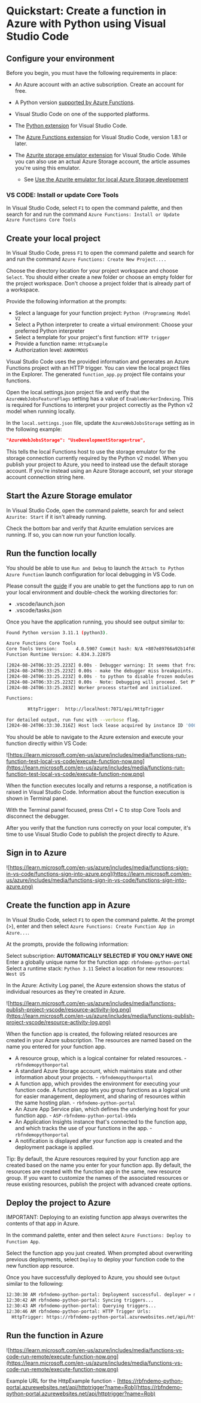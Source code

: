 # Quickstart: Create a function in Azure with Python using Visual Studio Code

## Configure your environment

Before you begin, you must have the following requirements in place:

- An Azure account with an active subscription. Create an account for free.

- A Python version [supported by Azure Functions](https://learn.microsoft.com/en-us/azure/azure-functions/supported-languages#languages-by-runtime-version).

- Visual Studio Code on one of the supported platforms.

- The [Python extension](https://marketplace.visualstudio.com/items?itemName=ms-python.python) for Visual Studio Code.

- The [Azure Functions extension](https://marketplace.visualstudio.com/items?itemName=ms-azuretools.vscode-azurefunctions) for Visual Studio Code, version 1.8.1 or later.

- The [Azurite storage emulator extension](https://marketplace.visualstudio.com/items?itemName=Azurite.azurite) for Visual Studio Code. While you can also use an actual Azure Storage account, the article assumes you're using this emulator.
  - See [Use the Azurite emulator for local Azure Storage development](https://learn.microsoft.com/en-us/azure/storage/common/storage-use-azurite?tabs=visual-studio-code%2Cblob-storage#install-azurite)

### VS CODE: Install or update Core Tools

In Visual Studio Code, select `F1` to open the command palette, and then search for and run the command `Azure Functions: Install or Update Azure Functions Core Tools`

## Create your local project

In Visual Studio Code, press `F1` to open the command palette and search for and run the command `Azure Functions: Create New Project....`

Choose the directory location for your project workspace and choose `Select`. You should either create a new folder or choose an empty folder for the project workspace. Don't choose a project folder that is already part of a workspace.

Provide the following information at the prompts:

- Select a language for your function project: `Python (Programming Model V2`
- Select a Python interpreter to create a virtual environment: Choose your preferred Python interpreter
- Select a template for your project's first function: `HTTP trigger`
- Provide a function name: `HttpExample`
- Authorization level: `ANONYMOUS`

Visual Studio Code uses the provided information and generates an Azure Functions project with an HTTP trigger. You can view the local project files in the Explorer. The generated `function_app.py` project file contains your functions.

Open the local.settings.json project file and verify that the `AzureWebJobsFeatureFlags` setting has a value of `EnableWorkerIndexing`. This is required for Functions to interpret your project correctly as the Python v2 model when running locally.

In the `local.settings.json` file, update the `AzureWebJobsStorage` setting as in the following example:

```json
"AzureWebJobsStorage": "UseDevelopmentStorage=true",
```

This tells the local Functions host to use the storage emulator for the storage connection currently required by the Python v2 model. When you publish your project to Azure, you need to instead use the default storage account. If you're instead using an Azure Storage account, set your storage account connection string here.

## Start the Azure Storage emulator

In Visual Studio Code, open the command palette, search for and select `Azurite: Start` if it isn't already running.

Check the bottom bar and verify that Azurite emulation services are running. If so, you can now run your function locally.

## Run the function locally

You should be able to use `Run and Debug` to launch the `Attach to Python Azure Function` launch configuration for local debugging in VS Code.

Please consult the [guide](https://learn.microsoft.com/en-us/azure/azure-functions/create-first-function-vs-code-python#run-the-function-locally) if you are unable to get the functions app to run on your local environment and double-check the working directories for:

- .vscode/launch.json
- .vscode/tasks.json

Once you have the application running, you should see output similar to:

```sh
Found Python version 3.11.1 (python3).

Azure Functions Core Tools
Core Tools Version:       4.0.5907 Commit hash: N/A +807e89766a92b14fd07b9f0bc2bea1d8777ab209 (64-bit)
Function Runtime Version: 4.834.3.22875

[2024-08-24T06:33:25.223Z] 0.00s - Debugger warning: It seems that frozen modules are being used, which may
[2024-08-24T06:33:25.223Z] 0.00s - make the debugger miss breakpoints. Please pass -Xfrozen_modules=off
[2024-08-24T06:33:25.223Z] 0.00s - to python to disable frozen modules.
[2024-08-24T06:33:25.223Z] 0.00s - Note: Debugging will proceed. Set PYDEVD_DISABLE_FILE_VALIDATION=1 to disable this validation.
[2024-08-24T06:33:25.283Z] Worker process started and initialized.

Functions:

        HttpTrigger:  http://localhost:7071/api/HttpTrigger

For detailed output, run func with --verbose flag.
[2024-08-24T06:33:30.316Z] Host lock lease acquired by instance ID '0000000000000000000000002D9F298A'.

```

You should be able to navigate to the Azure extension and execute your function directly within VS Code:

![https://learn.microsoft.com/en-us/azure/includes/media/functions-run-function-test-local-vs-code/execute-function-now.png](https://learn.microsoft.com/en-us/azure/includes/media/functions-run-function-test-local-vs-code/execute-function-now.png)

When the function executes locally and returns a response, a notification is raised in Visual Studio Code. Information about the function execution is shown in Terminal panel.

With the Terminal panel focused, press Ctrl + C to stop Core Tools and disconnect the debugger.

After you verify that the function runs correctly on your local computer, it's time to use Visual Studio Code to publish the project directly to Azure.

## Sign in to Azure

![https://learn.microsoft.com/en-us/azure/includes/media/functions-sign-in-vs-code/functions-sign-into-azure.png](https://learn.microsoft.com/en-us/azure/includes/media/functions-sign-in-vs-code/functions-sign-into-azure.png)

## Create the function app in Azure

In Visual Studio Code, select `F1` to open the command palette. At the prompt (>), enter and then select `Azure Functions: Create Function App in Azure...`.

At the prompts, provide the following information:

Select subscription: **AUTOMATICALLY SELECTED IF YOU ONLY HAVE ONE**
Enter a globally unique name for the function app: `rbfndemo-python-portal`
Select a runtime stack: `Python 3.11`
Select a location for new resources: `West US`

In the Azure: Activity Log panel, the Azure extension shows the status of individual resources as they're created in Azure.

![https://learn.microsoft.com/en-us/azure/includes/media/functions-publish-project-vscode/resource-activity-log.png](https://learn.microsoft.com/en-us/azure/includes/media/functions-publish-project-vscode/resource-activity-log.png)

When the function app is created, the following related resources are created in your Azure subscription. The resources are named based on the name you entered for your function app.

- A resource group, which is a logical container for related resources. - `rbfndemopythonportal`
- A standard Azure Storage account, which maintains state and other information about your projects. - `rbfndemopythonportal`
- A function app, which provides the environment for executing your function code. A function app lets you group functions as a logical unit for easier management, deployment, and sharing of resources within the same hosting plan. - `rbfndemo-python-portal`
- An Azure App Service plan, which defines the underlying host for your function app. - `ASP-rbfndemo-python-portal-b9da`
- An Application Insights instance that's connected to the function app, and which tracks the use of your functions in the app. - `rbfndemopythonportal`
- A notification is displayed after your function app is created and the deployment package is applied.

Tip: By default, the Azure resources required by your function app are created based on the name you enter for your function app. By default, the resources are created with the function app in the same, new resource group. If you want to customize the names of the associated resources or reuse existing resources, publish the project with advanced create options.

## Deploy the project to Azure

IMPORTANT: Deploying to an existing function app always overwrites the contents of that app in Azure.

In the command palette, enter and then select `Azure Functions: Deploy to Function App`.

Select the function app you just created. When prompted about overwriting previous deployments, select `Deploy` to deploy your function code to the new function app resource.

Once you have successfully deployed to Azure, you should see `Output` similar to the following:

```sh
12:30:30 AM rbfndemo-python-portal: Deployment successful. deployer = ms-azuretools-vscode deploymentPath = Functions App ZipDeploy. Extract zip. Remote build.
12:30:42 AM rbfndemo-python-portal: Syncing triggers...
12:30:43 AM rbfndemo-python-portal: Querying triggers...
12:30:46 AM rbfndemo-python-portal: HTTP Trigger Urls:
  HttpTrigger: https://rbfndemo-python-portal.azurewebsites.net/api/httptrigger
```

## Run the function in Azure

![https://learn.microsoft.com/en-us/azure/includes/media/functions-vs-code-run-remote/execute-function-now.png](https://learn.microsoft.com/en-us/azure/includes/media/functions-vs-code-run-remote/execute-function-now.png)

Example URL for the HttpExample function - [https://rbfndemo-python-portal.azurewebsites.net/api/httptrigger?name=Rob](https://rbfndemo-python-portal.azurewebsites.net/api/httptrigger?name=Rob)
